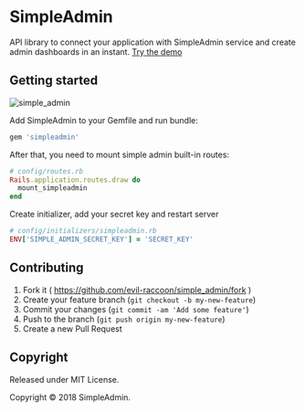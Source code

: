 # SimpleAdmin

API library to connect your application with SimpleAdmin service and create admin dashboards in an instant. [Try the demo][demo]

## Getting started

![simple_admin](https://image.ibb.co/mTjOpe/simpleadmin_preview.png)

Add SimpleAdmin to your Gemfile and run bundle:

```ruby
gem 'simpleadmin'
```

After that, you need to mount simple admin built-in routes:

```ruby
# config/routes.rb
Rails.application.routes.draw do
  mount_simpleadmin
end
```

Create initializer, add your secret key and restart server

```ruby
# config/initializers/simpleadmin.rb
ENV['SIMPLE_ADMIN_SECRET_KEY'] = 'SECRET_KEY'
```

## Contributing

1. Fork it ( https://github.com/evil-raccoon/simple_admin/fork )
2. Create your feature branch (`git checkout -b my-new-feature`)
3. Commit your changes (`git commit -am 'Add some feature'`)
4. Push to the branch (`git push origin my-new-feature`)
5. Create a new Pull Request

## Copyright

Released under MIT License.

Copyright © 2018 SimpleAdmin.

[demo]: https://getsimpleadmin.com/en/demo/admin/resources?model_klass_name=Post
